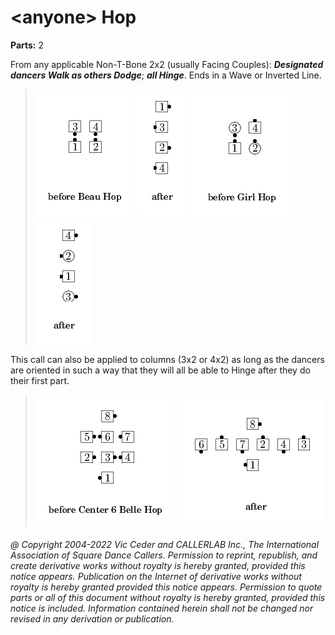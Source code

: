 
# \<anyone> Hop

**Parts:** 2  

From any applicable Non-T-Bone 2x2 (usually Facing Couples):
***Designated dancers Walk as others Dodge***;
***all Hinge***. Ends in a Wave or Inverted Line.

> 
> ![alt](anyone_hop-1.png)
> ![alt](anyone_hop-2.png)
> ![alt](anyone_hop-3.png)
> ![alt](anyone_hop-4.png)
> 

This call can also be applied to columns (3x2 or 4x2) as long
as the dancers are oriented in such a way that they will all be able
to Hinge after they do their first part.

> 
> ![alt](anyone_hop-5.png)
> ![alt](anyone_hop-6.png)
> 

###### @ Copyright 2004-2022 Vic Ceder and CALLERLAB Inc., The International Association of Square Dance Callers. Permission to reprint, republish, and create derivative works without royalty is hereby granted, provided this notice appears. Publication on the Internet of derivative works without royalty is hereby granted provided this notice appears. Permission to quote parts or all of this document without royalty is hereby granted, provided this notice is included. Information contained herein shall not be changed nor revised in any derivation or publication.
